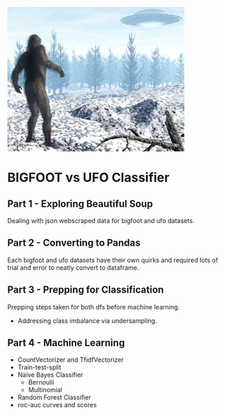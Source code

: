 ![bigfootufo](https://github.com/jeromekirkpatrick/bigfoot-or-ufo/blob/main/sasquatchUFO.jpg)
# BIGFOOT vs UFO Classifier

## Part 1 - Exploring Beautiful Soup

Dealing with json webscraped data for bigfoot and ufo datasets.

## Part 2 - Converting to Pandas
Each bigfoot and ufo datasets have their own quirks and required lots of trial and error to neatly convert to dataframe.

## Part 3 - Prepping for Classification
Prepping steps taken for both dfs before machine learning.

  * Addressing class imbalance via undersampling.
## Part 4 - Machine Learning

* CountVectorizer and TfidfVectorizer
* Train-test-split
* Naïve Bayes Classifier
  * Bernoulli
  * Multinomial
* Random Forest Classifier
* roc-auc curves and scores

